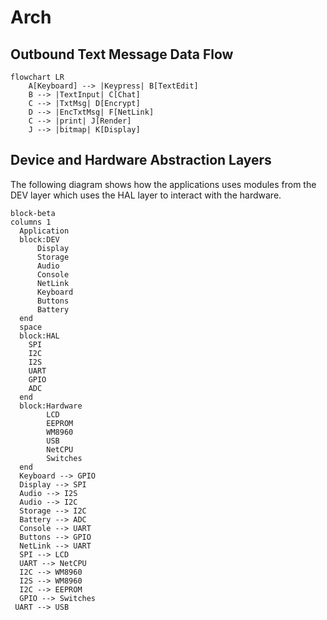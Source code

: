 # Arch



## Outbound Text Message Data Flow

```mermaid
flowchart LR
    A[Keyboard] --> |Keypress| B[TextEdit]
    B --> |TextInput| C[Chat]
    C --> |TxtMsg| D[Encrypt]
    D --> |EncTxtMsg| F[NetLink]
    C --> |print| J[Render]
    J --> |bitmap| K[Display]
```

## Device and Hardware Abstraction Layers

The following diagram shows how the applications uses 
modules from the DEV layer which uses the HAL layer
to interact with the hardware.

```mermaid
block-beta
columns 1
  Application
  block:DEV
      Display
      Storage
      Audio
      Console
      NetLink
      Keyboard
      Buttons
      Battery
  end
  space
  block:HAL
    SPI
    I2C
    I2S
    UART
    GPIO
    ADC
  end
  block:Hardware
        LCD
        EEPROM
        WM8960
        USB
        NetCPU
        Switches
  end
  Keyboard --> GPIO
  Display --> SPI
  Audio --> I2S
  Audio --> I2C
  Storage --> I2C
  Battery --> ADC
  Console --> UART
  Buttons --> GPIO
  NetLink --> UART
  SPI --> LCD
  UART --> NetCPU
  I2C --> WM8960
  I2S --> WM8960
  I2C --> EEPROM
  GPIO --> Switches
 UART --> USB
```

